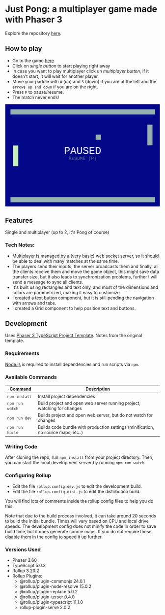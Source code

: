 # Just Pong: a multiplayer game made with Phaser 3


Explore the repository [here](https://github.com/diegovinie/just-pong).
## How to play
- Go to the game [here](dist/)
- Click on *single button* to start playing right away
- In case you want to play multiplayer click un *multiplayer button*, if it doesn't start, it will wait for another player.
- Move your paddle with `W` (up) and `S` (down) if you are at the left and the `arrows up and down` if you are on the right.
- Press `P` to pause/resume.
- The match never ends!


![image](just-pong-01.png)


## Features
Single and multiplayer (up to 2, it's Pong of course)


### Tech Notes:
- Multiplayer is managed by a (very basic) web socket server, so it should be able to deal with many matches at the same time.
- The players send their inputs, the server broadcasts them and finally, all the clients receive them and move the game object, this might save data transfer size, but it also leads to synchronization problems, further I will send a message to sync all clients.
- It's built using rectangles and text only, and most of the dimensions and colors are parametrized, making it easy to customize.
- I created a text button component, but it is still pending the navigation with arrows and tabs.
- I created a Grid component to help position text and buttons.

## Development
Uses [Phaser 3 TypeScript Project Template](https://github.com/photonstorm/phaser3-typescript-project-template). Notes from the original template.



### Requirements

[Node.js](https://nodejs.org) is required to install dependencies and run scripts via `npm`.

### Available Commands

| Command | Description |
|---------|-------------|
| `npm install` | Install project dependencies |
| `npm run watch` | Build project and open web server running project, watching for changes |
| `npm run dev` | Builds project and open web server, but do not watch for changes |
| `npm run build` | Builds code bundle with production settings (minification, no source maps, etc..) |

### Writing Code

After cloning the repo, run `npm install` from your project directory. Then, you can start the local development
server by running `npm run watch`.


### Configuring Rollup

* Edit the file `rollup.config.dev.js` to edit the development build.
* Edit the file `rollup.config.dist.js` to edit the distribution build.

You will find lots of comments inside the rollup config files to help you do this.

Note that due to the build process involved, it can take around 20 seconds to build the initial bundle. Times will vary based on CPU and local drive speeds. The development config does not minify the code in order to save build time, but it does generate source maps. If you do not require these, disable them in the config to speed it up further.

### Versions Used

* Phaser 3.60
* TypeScript 5.0.3
* Rollup 3.20.2
* Rollup Plugins:
  * @rollup/plugin-commonjs 24.0.1
  * @rollup/plugin-node-resolve 15.0.2
  * @rollup/plugin-replace 5.0.2
  * @rollup/plugin-terser 0.4.0
  * @rollup/plugin-typescript 11.1.0
  * rollup-plugin-serve 2.0.2
